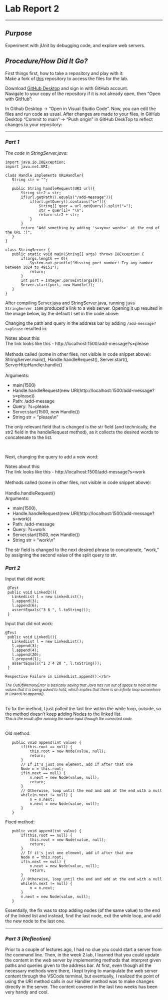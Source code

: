 # **Lab Report 2**
---

## ***Purpose***
Experiment with jUnit by debugging code, and explore web servers.

## ***Procedure/How Did It Go?***

First things first, how to take a repository and play with it: </br>
Make a fork of [this](https://github.com/ucsd-cse15l-w23/lab3) repository to access the files for the lab.

Download [GitHub Desktop](https://desktop.github.com) and sign in with GitHub account. </br>
Navigate to your copy of the repository if it is not already open, then “Open with GitHub”: </br>
    
In Github Desktop -> “Open in Visual Studio Code”. Now, you can edit the files and run code as usual.
After changes are made to your files, in GitHub Desktop “Commit to main” -> “Push origin” in GitHub DeskTop to reflect changes to your repository: </br>

---

### ***Part 1***
*The code in StringServer.java:* </br>
```
import java.io.IOException;
import java.net.URI;

class Handle implements URLHandler{
   String str = "";
  
   public String handleRequest(URI url){
       String str2 = str;
       if(url.getPath().equals("/add-message")){
           if(url.getQuery().contains("s=")){
               String[] quer = url.getQuery().split("=");
               str = quer[1]+ "\n";
               return str2 + str;
           }
       }
       return "Add something by adding 's=<your words>' at the end of the URL :)";
   }
}

class StringServer {
   public static void main(String[] args) throws IOException {
       if(args.length == 0){
           System.out.println("Missing port number! Try any number between 1024 to 49151");
           return;
       }
       int port = Integer.parseInt(args[0]);
       Server.start(port, new Handle());
   }
}
```
After compiling Server.java and StringServer.java, running `java StringServer 1500` produced a link to a web server. Opening it up resulted in the image below, by the default I set in the code above:</br>

Changing the path and query in the address bar by adding `/add-message?s=please` resulted in:</br>

Notes about this:</br>
The link looks like this - http://localhost:1500/add-message?s=please </br>
</br>
Methods called (some in other files, not visible in code snippet above):</br>
StringServer.main(), Handle.handleRequest(), Server.start(), ServerHttpHandler.handle() </br>
</br>
Arguments:
* main(1500) 
* Handle.handleRequest(new URI(http://localhost:1500/add-message?s=please))
* Path: /add-message
* Query: ?s=please
* Server.start(1500, new Handle())
* String str = “please\n” </br>

The only relevant field that is changed is the str field (and technically, the str2 field in the handleRequest method), as it collects the desired words to concatenate to the list.</br>
    
</br>


Next, changing the query to add a new word: </br>


Notes about this:</br>
    The link looks like this - http://localhost:1500/add-message?s=work </br>
    </br>
    Methods called (some in other files, not visible in code snippet above):</br>
    </br>
    Handle.handleRequest() </br>
    Arguments:
* main(1500), 
* Handle.handleRequest(new URI(http://localhost:1500/add-message?s=work))
* Path: /add-message
* Query: ?s=work
* Server.start(1500, new Handle())
* String str = “work\n” </br>

The str field is changed to the next desired phrase to concatenate, “work,” by assigning the second value of the split query to str. </br>


### ***Part 2***
Input that did work:</br>
```
 @Test
 public void Linked2(){
   LinkedList l = new LinkedList();
   l.append(3);
   l.append(6);
   assertEquals("3 6 ", l.toString());
 }
```
Input that did not work:</br>
```
@Test
 public void Linked1(){
   LinkedList l = new LinkedList();
   l.append(3);
   l.append(4);
   l.append(20);
   l.prepend(1);
   assertEquals("1 3 4 20 ", l.toString());
 }
```
    Respective Failure in LinkedList.append():</br>
<sub>*The OutOfMemoryError is basically saying that Java has run out of space to hold all the values that it is being asked to hold, which implies that there is an infinite loop somewhere in LinkedList.append().*</sub></br>
</br>

To fix the method, I just pulled the last line within the while loop, outside, so the method doesn’t keep adding Nodes to the linked list.</br>
<sub>*This is the result after running the same input through the corrected code.*</sub></br>
</br>

Old method: </br>
```
   public void append(int value) {
       if(this.root == null) {
           this.root = new Node(value, null);
           return;
       }
       // If it's just one element, add if after that one
       Node n = this.root;
       if(n.next == null) {
           n.next = new Node(value, null);
           return;
       }
       // Otherwise, loop until the end and add at the end with a null
       while(n.next != null) {
           n = n.next;
           n.next = new Node(value, null);
       }
   }
```

Fixed method: </br>
```
   public void append(int value) {
       if(this.root == null) {
           this.root = new Node(value, null);
           return;
       }
       // If it's just one element, add if after that one
       Node n = this.root;
       if(n.next == null) {
           n.next = new Node(value, null);
           return;
       }
       // Otherwise, loop until the end and add at the end with a null
       while(n.next != null) {
           n = n.next;
       }
       n.next = new Node(value, null);
   }
```
Essentially, the fix was to stop adding nodes (of the same value) to the end of the linked list and instead, find the last node, exit the while loop, and add the new node to the last one. </br>

---
### ***Part 3 (Reflection)***
Prior to a couple of lectures ago, I had no clue you could start a server from the command line. Then, in the week 2 lab, I learned that you could update the content in the web server by implementing methods that interpret given paths and queries given to the address bar. At first, even though all the necessary methods were there, I kept trying to manipulate the web server content through the VSCode terminal, but eventually, I realized the point of using the URI method calls in our Handler method was to make changes directly in the server. The content covered in the last two weeks has been very handy and cool. 











